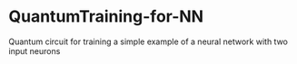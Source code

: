 # QuantumTraining-for-NN
Quantum circuit for training a simple example of a neural network with two input neurons
